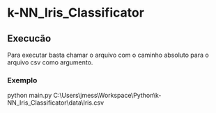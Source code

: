 # k-NN_Iris_Classificator

## Execucão
Para executar basta chamar o arquivo com o caminho absoluto para o arquivo csv como argumento.

### Exemplo
python main.py C:\Users\jmess\Workspace\Python\k-NN_Iris_Classificator\data\Iris.csv      